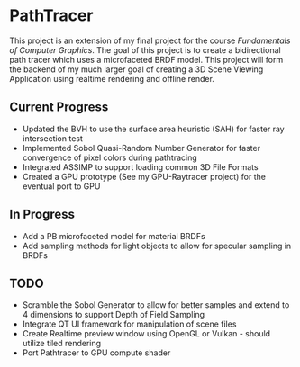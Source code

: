 # PathTracer
This project is an extension of my final project for the course _Fundamentals of Computer Graphics_. The goal of this project is to create a bidirectional path tracer which uses a microfaceted BRDF model. This project will form the backend of my much larger goal of creating a 3D Scene Viewing Application using realtime rendering and offline render.

## Current Progress
- Updated the BVH to use the surface area heuristic (SAH) for faster ray intersection test
- Implemented Sobol Quasi-Random Number Generator for faster convergence of pixel colors during pathtracing
- Integrated ASSIMP to support loading common 3D File Formats
- Created a GPU prototype (See my GPU-Raytracer project) for the eventual port to GPU

## In Progress
- Add a PB microfaceted model for material BRDFs
- Add sampling methods for light objects to allow for specular sampling in BRDFs

## TODO
- Scramble the Sobol Generator to allow for better samples and extend to 4 dimensions to support Depth of Field Sampling
- Integrate QT UI framework for manipulation of scene files
- Create Realtime preview window using OpenGL or Vulkan - should utilize tiled rendering
- Port Pathtracer to GPU compute shader
